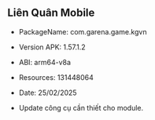 ## Liên Quân Mobile
- PackageName: com.garena.game.kgvn

- Version APK: 1.57.1.2

- ABI: arm64-v8a

- Resources: 131448064

- Date: 25/02/2025

- Update công cụ cần thiết cho module.
